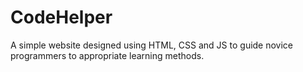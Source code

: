 # CodeHelper
A simple website designed using HTML, CSS and JS to guide novice programmers to appropriate learning methods.
